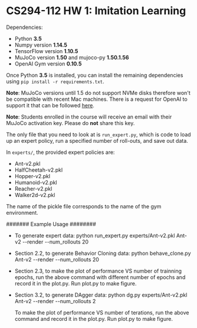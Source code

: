 # CS294-112 HW 1: Imitation Learning

Dependencies:
 * Python **3.5**
 * Numpy version **1.14.5**
 * TensorFlow version **1.10.5**
 * MuJoCo version **1.50** and mujoco-py **1.50.1.56**
 * OpenAI Gym version **0.10.5**

Once Python **3.5** is installed, you can install the remaining dependencies using `pip install -r requirements.txt`.

**Note**: MuJoCo versions until 1.5 do not support NVMe disks therefore won't be compatible with recent Mac machines.
There is a request for OpenAI to support it that can be followed [here](https://github.com/openai/gym/issues/638).

**Note**: Students enrolled in the course will receive an email with their MuJoCo activation key. Please do **not** share this key.

The only file that you need to look at is `run_expert.py`, which is code to load up an expert policy, run a specified number of roll-outs, and save out data.

In `experts/`, the provided expert policies are:
* Ant-v2.pkl
* HalfCheetah-v2.pkl
* Hopper-v2.pkl
* Humanoid-v2.pkl
* Reacher-v2.pkl
* Walker2d-v2.pkl

The name of the pickle file corresponds to the name of the gym environment.

####### Example Usage ########
* To generate expert data:
    python run_expert.py experts/Ant-v2.pkl Ant-v2 --render --num_rollouts 20

* Section 2.2, to generate Behavior Cloning data:
    python behave_clone.py  Ant-v2 --render --num_rollouts 20

* Section 2.3, to make the plot of performance VS number of trainning epochs, run the above command with different number of epochs and record it in the plot.py. Run plot.py to make figure.

* Section 3.2, to generate DAgger data:
    python dg.py experts/Ant-v2.pkl Ant-v2 --render --num_rollouts 2

    To make the plot of performance VS number of terations, run the above command and record it in the plot.py. Run plot.py to make figure.





